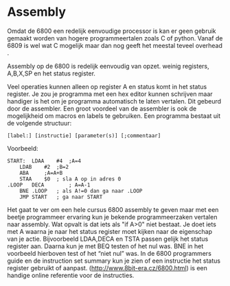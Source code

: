 # Assembly
Omdat de 6800 een redelijk eenvoudige processor is kan er geen gebruik gemaakt worden van hogere programmeertalen zoals C of python. Vanaf de 6809 is wel wat C mogelijk maar dan nog geeft het meestal teveel overhead .

Assembly op de 6800 is redelijk eenvoudig van opzet. weinig registers, A,B,X,SP en het status register.

Veel operaties kunnen alleen op register A en status komt in het status register. Je zou je programma met een hex editor kunnen schrijven maar handiger is het om je programma automatisch te laten vertalen. Dit gebeurd door de assembler. Een groot voordeel van de assembler is ook de mogelijkheid om macros en labels te gebruiken.
Een programma bestaat uit de volgende structuur:
```
[label:] [instructie] [parameter(s)] [;commentaar]
```
Voorbeeld:
```
START: 	LDAA	#4	;A=4
	LDAB	#2	;B=2
	ABA		;A=A+B
	STAA	$0	; sla A op in adres 0
.LOOP	DECA		; A=A-1
	BNE	.LOOP	; als A!=0 dan ga naar .LOOP
	JMP	START	; ga naar START
```

Het gaat te ver om een hele cursus 6800 assembly te geven maar met een beetje programmeer ervaring kun je bekende programmeerzaken vertalen naar assembly.
Wat opvalt is dat iets als "if A>0" niet bestaat. Je doet iets met A waarna je naar het status register moet kijken naar de eigenschap van je actie. Bijvoorbeeld LDAA,DECA en TSTA  passen gelijk het status register aan. Daarna kun je met BEQ testen of het nul was. BNE in het voorbeeld hierboven test of het “niet nul” was.
In de 6800 programmers guide en de instruction set summary kun je zien of een instructie het status register gebruikt of aanpast.
(http://www.8bit-era.cz/6800.html) is een handige online referentie voor de instructies.